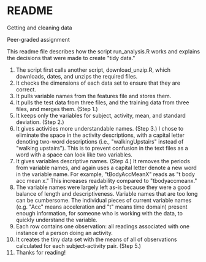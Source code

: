 # README
Getting and cleaning data

Peer-graded assignment

This readme file describes how the script run_analysis.R works and explains the decisions that were made to create "tidy data." 

1. The script first calls another script, download_unzip.R, which downloads, dates, and unzips the required files. 
2. It checks the dimensions of each data set to ensure that they are correct.
3. It pulls variable names from the features file and stores them. 
4. It pulls the test data from three files, and the training data from three files, and merges them. (Step 1.)
5. It keeps only the variables for subject, activity, mean, and standard deviation. (Step 2.)
6. It gives activities more understandable names. (Step 3.) I chose to eliminate the space in the activity descriptions, with a capital letter denoting two-word descriptions (i.e., "walkingUpstairs" instead of "walking upstairs"). This is to prevent confusion in the text files as a word with a space can look like two variables. 
7. It gives variables descriptive names. (Step 4.) It removes the periods from variable names, and again uses a capital letter denote a new word in the variable name.  For example, "tBodyAccMeanX" reads as "t body acc mean x." This increases readability compared to "tbodyaccmeanx."
8. The variable names were largely left as-is because they were a good balance of length and descriptiveness. Variable names that are too long can be cumbersome. The individual pieces of current variable names (e.g. "Acc" means acceleration and "t" means time domain) present enough information, for someone who is working with the data, to quickly understand the variable.
9. Each row contains one observation: all readings associated with one instance of a person doing an activity. 
10. It creates the tiny data set with the means of all of observations calculated for each subject-activity pair. (Step 5.) 
11. Thanks for reading!
